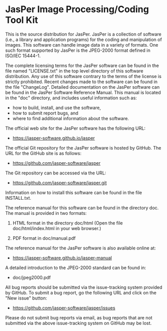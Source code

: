 JasPer Image Processing/Coding Tool Kit
=======================================

This is the source distribution for JasPer.  JasPer is a collection of
software (i.e., a library and application programs) for the coding and
manipulation of images.  This software can handle image data in a variety
of formats.  One such format supported by JasPer is the JPEG-2000 format
defined in ISO/IEC 15444-1.

The complete licensing terms for the JasPer software can be found in the
file named "LICENSE.txt" in the top level directory of this software
distribution.  Any use of this software contrary to the terms of the
license is strictly prohibited.  Recent changes made to the software
can be found in the file "ChangeLog".  Detailed documentation on the
JasPer software can be found in the JasPer Software Reference Manual.
This manual is located in the "doc" directory, and includes useful
information such as:

  - how to build, install, and use the software,
  - how to submit report bugs, and
  - where to find additional information about the software.

The official web site for the JasPer software has the following URL:

  - https://jasper-software.github.io/jasper

The official Git repository for the JasPer software is hosted by GitHub.
The URL for the GitHub site is as follows:

  - https://github.com/jasper-software/jasper

The Git repository can be accessed via the URL:

  - https://github.com/jasper-software/jasper.git

Information on how to install this software can be found in the file
INSTALL.txt.

The reference manual for this software can be found in the directory doc.
The manual is provided in two formats:

  1. HTML format in the directory doc/html
     (Open the file doc/html/index.html in your web browser.)

  2. PDF format in doc/manual.pdf

The reference manual for the JasPer software is also available online at:

  - https://jasper-software.github.io/jasper-manual

A detailed introduction to the JPEG-2000 standard can be found in:

  - doc/jpeg2000.pdf

All bug reports should be submitted via the issue-tracking system provided
by GitHub.  To submit a bug report, go the following URL and click on the
"New issue" button:

  - https://github.com/jasper-software/jasper/issues

Please do not submit bug reports via email, as bug reports that are not
submitted via the above issue-tracking system on GitHub may be lost.
